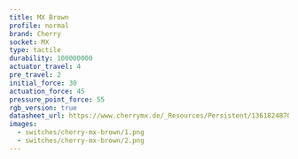 ```yaml
---
title: MX Brown
profile: normal
brand: Cherry
socket: MX
type: tactile
durability: 100000000
actuator_travel: 4
pre_travel: 2
initial_force: 30
actuation_force: 45
pressure_point_force: 55
rgb_version: true
datasheet_url: https://www.cherrymx.de/_Resources/Persistent/13618248706cd28e75ab9bdf9e55e9f8794611c1/EN_CHERRY_MX_BROWN.pdf
images: 
  - switches/cherry-mx-brown/1.png
  - switches/cherry-mx-brown/2.png
---
```

